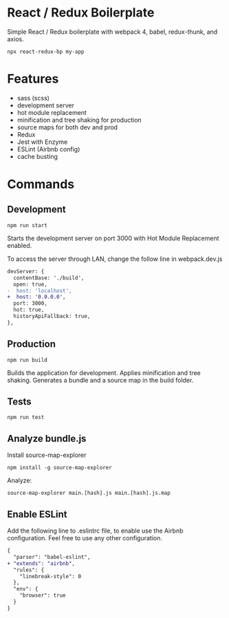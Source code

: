 # React / Redux Boilerplate
Simple React / Redux boilerplate with webpack 4, babel, redux-thunk, and axios.
```Shell
npx react-redux-bp my-app
```

# Features
- sass (scss)
- development server
- hot module replacement
- minification and tree shaking for production
- source maps for both dev and prod
- Redux
- Jest with Enzyme
- ESLint (Airbnb config)
- cache busting

# Commands
## Development
```Shell
npm run start
```
Starts the development server on port 3000 with Hot Module Replacement enabled.

To access the server through LAN, change the follow line in webpack.dev.js
```diff
devServer: {
  contentBase: './build',
  open: true,
-  host: 'localhost',
+  host: '0.0.0.0',
  port: 3000,
  hot: true,
  historyApiFallback: true,
},
```

## Production
```Shell
npm run build
```
Builds the application for development. Applies minification and tree shaking.
Generates a bundle and a source map in the build folder.

## Tests
```Shell
npm run test
```

## Analyze bundle.js
Install source-map-explorer
```Shell
npm install -g source-map-explorer
```
Analyze:
```Shell
source-map-explorer main.[hash].js main.[hash].js.map
```

## Enable ESLint
Add the following line to .eslintrc file, to enable use the Airbnb configuration.
Feel free to use any other configuration.
```diff
{
  "parser": "babel-eslint",
+ "extends": "airbnb",
  "rules": {
    "linebreak-style": 0
  },
  "env": {
    "browser": true
  }
}
```

